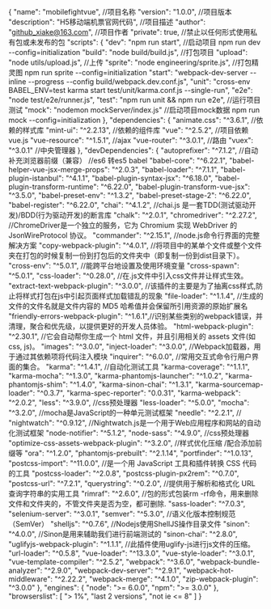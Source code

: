 {
  "name": "mobilefightvue",               //项目名称
  "version": "1.0.0",                     //项目版本
  "description": "H5移动端机票官网代码",    //项目描述
  "author": "github_xiake@163.com",          //项目作者
  "private": true,                        //禁止以任何形式使用私有包或未发布的包
  "scripts": {
    "dev": "npm run start",               //启动项目 npm run dev  --config=initialization
    "build": "node build/build.js",       //打包项目
    "upload": "node utils/upload.js",     //上传
    "sprite": "node engineering/sprite.js",     //打包精灵图  npm run sprite  --config=initialization
    "start": "webpack-dev-server --inline --progress --config build/webpack.dev.conf.js",
    "unit": "cross-env BABEL_ENV=test karma start test/unit/karma.conf.js --single-run",
    "e2e": "node test/e2e/runner.js",
    "test": "npm run unit && npm run e2e",       //运行项目测试
    "mock": "nodemon mockServer/index.js"        //启动项目mock数据 npm run mock  --config=initialization
  },
  "dependencies": {
    "animate.css": "^3.6.1",          //依赖的样式库
    "mint-ui": "^2.2.13",             //依赖的组件库
    "vue": "^2.5.2",                  //项目依赖vue.js
    "vue-resource": "^1.5.1",         //ajax
    "vue-router": "^3.0.1",           //路由
    "vuex": "^3.0.1"                  //中央管理器
  },
  "devDependencies": {
    "autoprefixer": "^7.1.2",             //自动补充浏览器前缀（兼容）
    //es6 转es5  babel
    "babel-core": "^6.22.1",
    "babel-helper-vue-jsx-merge-props": "^2.0.3",
    "babel-loader": "^7.1.1",
    "babel-plugin-istanbul": "^4.1.1",
    "babel-plugin-syntax-jsx": "^6.18.0",
    "babel-plugin-transform-runtime": "^6.22.0",
    "babel-plugin-transform-vue-jsx": "^3.5.0",
    "babel-preset-env": "^1.3.2",
    "babel-preset-stage-2": "^6.22.0",
    "babel-register": "^6.22.0",
    "chai": "^4.1.2",         //chai.js 是一套TDD(测试驱动开发)/BDD(行为驱动开发)的断言库
    "chalk": "^2.0.1",
    "chromedriver": "^2.27.2",          //ChromeDriver是一个独立的服务，它为 Chromium 实现 WebDriver 的 JsonWireProtocol 协议。
    "commander": "^2.15.1",           //node.js命令行界面的完整解决方案
    "copy-webpack-plugin": "^4.0.1",        //将项目中的某单个文件或整个文件夹在打包的时候复制一份到打包后的文件夹中（即复制一份到dist目录下）。
    "cross-env": "^5.0.1",          //能跨平台地设置及使用环境变量
    "cross-spawn": "^5.0.1",
    "css-loader": "^0.28.0",          //在.js文件中引入css文件并让样式生效。
    "extract-text-webpack-plugin": "^3.0.0",    //该插件的主要是为了抽离css样式,防止将样式打包在js中引起页面样式加载错乱的现象
    "file-loader": "^1.1.4",      //生成的文件的文件名就是文件内容的 MD5 哈希值并会保留所引用资源的原始扩展名
    "friendly-errors-webpack-plugin": "^1.6.1",//识别某些类别的webpack错误，并清理，聚合和优先级，以提供更好的开发人员体验。
    "html-webpack-plugin": "^2.30.1",       //它会自动帮你生成一个 html 文件，并且引用相关的 assets 文件(如 css, js)。
    "images": "^3.0.0",
    "inject-loader": "^3.0.0",          //Webpack加载器，用于通过其依赖项将代码注入模块
    "inquirer": "^6.0.0",                   //常用交互式命令行用户界面的集合。
    "karma": "^1.4.1",                  //自动化测试工具
    "karma-coverage": "^1.1.1",
    "karma-mocha": "^1.3.0",
    "karma-phantomjs-launcher": "^1.0.2",
    "karma-phantomjs-shim": "^1.4.0",
    "karma-sinon-chai": "^1.3.1",
    "karma-sourcemap-loader": "^0.3.7",
    "karma-spec-reporter": "0.0.31",
    "karma-webpack": "^2.0.2",
    "less": "^3.9.0",                       //css预处理器
    "less-loader": "^5.0.0",
    "mocha": "^3.2.0",              //mocha是JavaScript的一种单元测试框架
    "needle": "^2.2.1",             //
    "nightwatch": "^0.9.12",        //Nightwatch.js是一个用于Web应用程序和网站的自动化测试框架
    "node-notifier": "^5.1.2",
    "node-sass": "^4.9.0",          //css预处理器
    "optimize-css-assets-webpack-plugin": "^3.2.0",     //样式优化压缩 /配合添加前缀等
    "ora": "^1.2.0",
    "phantomjs-prebuilt": "^2.1.14",
    "portfinder": "^1.0.13",
    "postcss-import": "^11.0.0",            //是一个用 JavaScript 工具和插件转换 CSS 代码的工具
    "postcss-loader": "^2.0.8",
    "postcss-plugin-px2rem": "^0.7.0",
    "postcss-url": "^7.2.1",
    "querystring": "^0.2.0",                //提供用于解析和格式化 URL 查询字符串的实用工具
    "rimraf": "^2.6.0",                     //包的形式包装rm -rf命令，用来删除文件和文件夹的，不管文件夹是否为空，都可删除.
    "sass-loader": "^7.0.3",
    "selenium-server": "^3.0.1",
    "semver": "^5.3.0",                 //语义化版本控制规范（SemVer）
    "shelljs": "^0.7.6",                //Nodejs使用ShellJS操作目录文件
    "sinon": "^4.0.0",                  //Sinon是用来辅助我们进行前端测试的
    "sinon-chai": "^2.8.0",
    "uglifyjs-webpack-plugin": "^1.1.1",        //此插件使用uglify-js进行js文件的压缩。
    "url-loader": "^0.5.8",
    "vue-loader": "^13.3.0",
    "vue-style-loader": "^3.0.1",
    "vue-template-compiler": "^2.5.2",
    "webpack": "^3.6.0",
    "webpack-bundle-analyzer": "^2.9.0",
    "webpack-dev-server": "^2.9.1",
    "webpack-hot-middleware": "^2.22.2",
    "webpack-merge": "^4.1.0",
    "zip-webpack-plugin": "^3.0.0"
  },
  "engines": {
    "node": ">= 6.0.0",
    "npm": ">= 3.0.0"
  },
  "browserslist": [
    "> 1%",
    "last 2 versions",
    "not ie <= 8"
  ]
}

